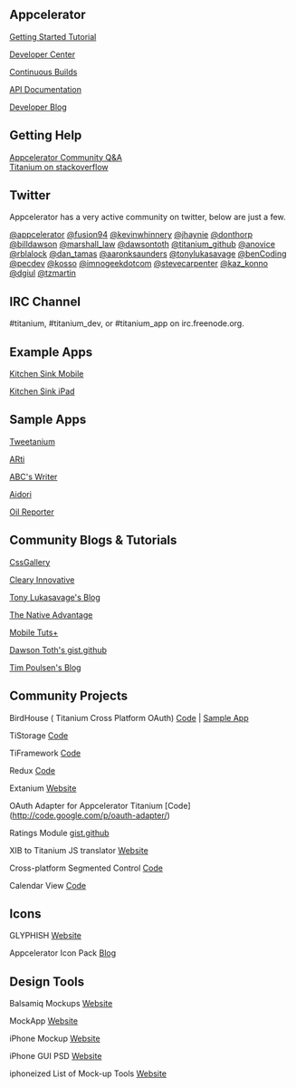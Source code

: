 ## Appcelerator 

[Getting Started Tutorial](http://developer.appcelerator.com/get_started)

[Developer Center](http://developer.appcelerator.com) 

[Continuous Builds](http://builds.appcelerator.com.s3.amazonaws.com/index.html)

[API Documentation](http://developer.appcelerator.com/apidoc/mobile/latest) 

[Developer Blog](http://developer.appcelerator.com/blog/) 

## Getting Help
[Appcelerator Community Q&A](http://developer.appcelerator.com/questions/created)  
[Titanium on stackoverflow](http://stackoverflow.com/questions/tagged/titanium)

## Twitter

Appcelerator has a very active community on twitter, below are just a few.

[@appcelerator](http://twitter.com/appcelerator)
[@fusion94](http://twitter.com/fusion94)
[@kevinwhinnery](http://twitter.com/kevinwhinnery)
[@jhaynie](http://twitter.com/jhaynie)
[@donthorp](http://twitter.com/donthorp)
[@billdawson](http://twitter.com/billdawson)
[@marshall_law](http://twitter.com/marshall_law)
[@dawsontoth](http://twitter.com/dawsontoth)
[@titanium_github](http://twitter.com/titanium_github)
[@anovice](http://twitter.com/anovice)
[@rblalock](http://twitter.com/rblalock)
[@dan_tamas](http://twitter.com/dan_tamas)
[@aaronksaunders](http://twitter.com/aaronksaunders)
[@tonylukasavage](http://twitter.com/tonylukasavage)
[@benCoding](http://twitter.com/bencoding)
[@pecdev](https://twitter.com/pecdev)
[@kosso](http://twitter.com/kosso)
[@imnogeekdotcom](http://twitter.com/imnogeekdotcom)
[@stevecarpenter](http://twitter.com/stevecarpenter)
[@kaz_konno](http://twitter.com/kaz_konno)
[@dgiul](http://twitter.com/dgiul)
[@tzmartin](http://twitter.com/tzmartin)

## IRC Channel

 #titanium, #titanium_dev, or #titanium_app on irc.freenode.org.

## Example Apps

[Kitchen Sink Mobile](https://github.com/appcelerator/titanium_mobile/tree/master/demos/KitchenSink)

[Kitchen Sink iPad](https://github.com/appcelerator/titanium_mobile/tree/master/demos/KitchenSink-iPad)

## Sample Apps

[Tweetanium](https://github.com/appcelerator/tweetanium)

[ARti](https://github.com/appcelerator-titans/ARti)

[ABC's Writer](https://github.com/appcelerator-titans/abcsWriter)

[Aidori](https://github.com/appcelerator-titans/Aidori)

[Oil Reporter](https://github.com/intridea/oilreporter-mobile)

## Community Blogs & Tutorials
[CssGallery](http://cssgallery.info/category/titanium-appcelerator/)

[Cleary Innovative](http://blog.clearlyinnovative.com/)

[Tony Lukasavage's Blog](http://savagelook.com/blog/)

[The Native Advantage](http://thenativeadvantage.com/)

[Mobile Tuts+](http://mobile.tutsplus.com/category/tutorials/appcelerator/)

[Dawson Toth's gist.github](https://gist.github.com/dawsontoth)

[Tim Poulsen's Blog](http://skypanther.tumblr.com/)

## Community Projects

BirdHouse ( Titanium Cross Platform OAuth) 
[Code](https://github.com/jpurcell/birdhouse)
| [Sample App](https://github.com/jpurcell/birdhouseapp)

TiStorage
[Code](https://github.com/rblalock/TiStorage)

TiFramework
[Code](https://github.com/rblalock/TiFramework)

Redux
[Code](https://github.com/dawsontoth/Appcelerator-Titanium-Redux)

Extanium
[Website](http://www.extanium.org/)

OAuth Adapter for Appcelerator Titanium
[Code] (http://code.google.com/p/oauth-adapter/)

Ratings Module
[gist.github](https://gist.github.com/470113)

XIB to Titanium JS translator
[Website](http://blog.frogonmobile.com/apps/xib2js/)

Cross-platform Segmented Control
[Code](https://github.com/skypanther/SegmentedControl)

Calendar View
[Code](https://github.com/pec1985/Calendar-View-for-Appcelerator)

## Icons

GLYPHISH
[Website](http://glyphish.com/)

Appcelerator Icon Pack
[Blog](http://developer.appcelerator.com/blog/2010/12/festivus-celebration-day-two-airing-of-grievances.html)

## Design Tools

Balsamiq Mockups
[Website](http://balsamiq.com/products/mockups)

MockApp
[Website](http://mockapp.com/)

iPhone Mockup
[Website](http://iphonemockup.lkmc.ch/)

iPhone GUI PSD
[Website](http://www.teehanlax.com/blog/2010/06/14/iphone-gui-psd-v4/)

iphoneized List of Mock-up Tools
[Website](http://iphoneized.com/2009/11/21-prototyping-mockup-wireframing-tools-iphone-app-development/)